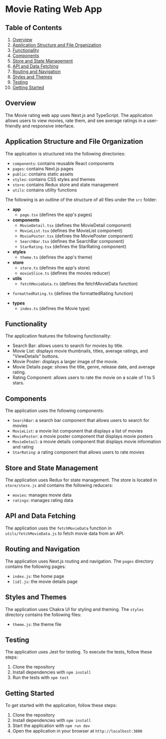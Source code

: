 **Movie Rating Web App**
==========================

**Table of Contents**
-----------------

1. [Overview](#overview)
2. [Application Structure and File Organization](#application-structure-and-file-organization)
3. [Functionality](#functionality)
4. [Components](#components)
5. [Store and State Management](#store-and-state-management)
6. [API and Data Fetching](#api-and-data-fetching)
7. [Routing and Navigation](#routing-and-navigation)
8. [Styles and Themes](#styles-and-themes)
9. [Testing](#testing)
10. [Getting Started](#getting-started)

**Overview**
------------

The Movie rating web app uses Next.js and TypeScript. The application allows users to view movies, rate them, and see average ratings in a user-friendly and responsive interface.

**Application Structure and File Organization**
---------------------------------------------

The application is structured into the following directories:

* `components`: contains reusable React components
* `pages`: contains Next.js pages
* `public`: contains static assets
* `styles`: contains CSS styles and themes
* `store`: contains Redux store and state management
* `utils`: contains utility functions

The following is an outline of the structure of all files under the `src` folder:

* **app**
	+ `page.tsx` (defines the app's pages)
* **components**
	+ `MovieDetail.tsx` (defines the MovieDetail component)
	+ `MovieList.tsx` (defines the MovieList component)
	+ `MoviePoster.tsx` (defines the MoviePoster component)
	+ `SearchBar.tsx` (defines the SearchBar component)
	+ `StarRating.tsx` (defines the StarRating component)
* **styles**
	+ `theme.ts` (defines the app's theme)
* **store**
	+ `store.ts` (defines the app's store)
	+ `movieSlice.ts` (defines the movies reducer)
* **utils**
	+ `fetchMovieData.ts` (defines the fetchMovieData function)
 + `formattedRating.ts` (defines the formattedRating function)
* **types**
	+ `index.ts` (defines the Movie type)

**Functionality**
----------------

The application features the following functionality:

* Search Bar: allows users to search for movies by title.
* Movie List: displays movie thumbnails, titles, average ratings, and "ViewDetails" buttons.
* Movie Poster: displays a larger image of the movie.
* Movie Details page: shows the title, genre, release date, and average rating.
* Rating Component: allows users to rate the movie on a scale of 1 to 5 stars.

**Components**
--------------

The application uses the following components:

* `SearchBar`: a search bar component that allows users to search for movies
* `MovieList`: a movie list component that displays a list of movies
* `MoviePoster`: a movie poster component that displays movie posters
* `MovieDetail`: a movie details component that displays movie information and rating
* `StarRating`: a rating component that allows users to rate movies

**Store and State Management**
-----------------------------

The application uses Redux for state management. The store is located in `store/store.js` and contains the following reducers:

* `movies`: manages movie data
* `ratings`: manages rating data

**API and Data Fetching**
-------------------------

The application uses the `fetchMovieData` function in `utils/fetchMovieData.js` to fetch movie data from an API.

**Routing and Navigation**
-------------------------

The application uses Next.js routing and navigation. The `pages` directory contains the following pages:

* `index.js`: the home page
* `[id].js`: the movie details page

**Styles and Themes**
---------------------

The application uses Chakra UI for styling and theming. The `styles` directory contains the following files:

* `theme.js`: the theme file

**Testing**
------------

The application uses Jest for testing. To execute the tests, follow these steps:

1. Clone the repository
2. Install dependencies with `npm install`
3. Run the tests with `npm test`

**Getting Started**
-------------------

To get started with the application, follow these steps:

1. Clone the repository
2. Install dependencies with `npm install`
3. Start the application with `npm run dev`
4. Open the application in your browser at `http://localhost:3000`
